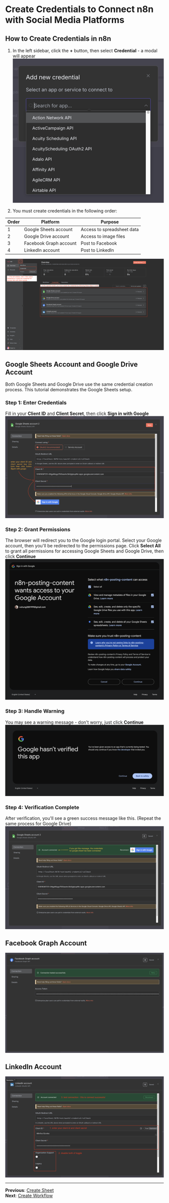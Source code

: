 # Create Credentials to Connect n8n with Social Media Platforms

## How to Create Credentials in n8n

1. In the left sidebar, click the **+** button, then select **Credential** - a modal will appear
   ![create_credential_modal](../../../assets/workflows/credentials/create_credential_modal.png)

2. You must create credentials in the following order:

| Order | Platform               | Purpose                    |
| ----- | ---------------------- | -------------------------- |
| 1     | Google Sheets account  | Access to spreadsheet data |
| 2     | Google Drive account   | Access to image files      |
| 3     | Facebook Graph account | Post to Facebook           |
| 4     | LinkedIn account       | Post to LinkedIn           |

![create_credentials](../../../assets/workflows/credentials/create_credential.png)

## Google Sheets Account and Google Drive Account

Both Google Sheets and Google Drive use the same credential creation process. This tutorial demonstrates the Google Sheets setup.

### Step 1: Enter Credentials

Fill in your **Client ID** and **Client Secret**, then click **Sign in with Google**
![gg1](../../../assets/workflows/credentials/google/credentials_gg1.png)

### Step 2: Grant Permissions

The browser will redirect you to the Google login portal. Select your Google account, then you'll be redirected to the permissions page. Click **Select All** to grant all permissions for accessing Google Sheets and Google Drive, then click **Continue**
![gg2](../../../assets/workflows/credentials/google/credentials_gg2.png)

### Step 3: Handle Warning

You may see a warning message - don't worry, just click **Continue**
![gg3](../../../assets/workflows/credentials/google/credentials_gg3.png)

### Step 4: Verification Complete

After verification, you'll see a green success message like this. (Repeat the same process for Google Drive)
![gg4](../../../assets/workflows/credentials/google/credentials_gg4.png)

## Facebook Graph Account

![fb](../../../assets/workflows/credentials/facebook/credential_facebook_connect.png)

## LinkedIn Account

![linkedin](../../../assets/workflows/credentials/linkedin/credential_linkedin_connect.png)

---

**Previous**: [Create Sheet](./01-create-sheet.md)  
**Next**: [Create Workflow](./03-create-workflow.md)
